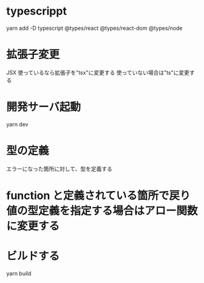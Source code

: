 # typescrippt

yarn add -D typescript @types/react @types/react-dom @types/node

# 拡張子変更

JSX 使っているなら拡張子を"tsx"に変更する
使っていない場合は"ts"に変更する

# 開発サーバ起動

yarn dev

# 型の定義

エラーになった箇所に対して、型を定義する

# function と定義されている箇所で戻り値の型定義を指定する場合はアロー関数に変更する

# ビルドする

yarn build
